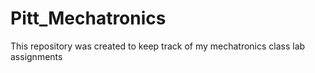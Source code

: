 # Pitt_Mechatronics
This repository was created to keep track of my mechatronics class lab assignments
